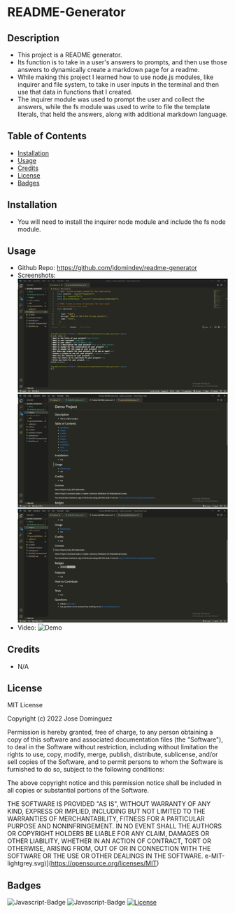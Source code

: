 # README-Generator
## Description
- This project is a README generator.
- Its function is to take in a user's answers to prompts, and then use those answers to dynamically create a markdown page for a readme.
- While making this project I learned how to use node.js modules, like inquirer and file system, to take in user inputs in the terminal and then use that data in functions that I created.
- The inquirer module was used to prompt the user and collect the answers, while the fs module was used to write to file the template literals, that held the answers, along with additional markdown language.
## Table of Contents
- [Installation](#installation)
- [Usage](#usage)
- [Credits](#credits)
- [License](#license)
- [Badges](#badges)
## Installation
- You will need to install the inquirer node module and include the fs node module.
## Usage
- Github Repo: https://github.com/jdomindev/readme-generator
- Screenshots:
    ![Prompt](./images/screenshot-prompts.png)
    ![ReadMe1](./images/screenshot-readme-demo1.png)
    ![ReadMe2](./images/screenshot-readme-demo2.png)
- Video:
    ![Demo](./images/demo-video.gif)
## Credits
- N/A
## License
MIT License

Copyright (c) 2022 Jose Dominguez

Permission is hereby granted, free of charge, to any person obtaining a copy of this software and associated documentation files (the "Software"), to deal in the Software without restriction, including without limitation the rights to use, copy, modify, merge, publish, distribute, sublicense, and/or sell copies of the Software, and to permit persons to whom the Software is furnished to do so, subject to the following conditions:

The above copyright notice and this permission notice shall be included in all copies or substantial portions of the Software.

THE SOFTWARE IS PROVIDED "AS IS", WITHOUT WARRANTY OF ANY KIND, EXPRESS OR IMPLIED, INCLUDING BUT NOT LIMITED TO THE WARRANTIES OF MERCHANTABILITY, FITNESS FOR A PARTICULAR PURPOSE AND NONINFRINGEMENT. IN NO EVENT SHALL THE AUTHORS OR COPYRIGHT HOLDERS BE LIABLE FOR ANY CLAIM, DAMAGES OR OTHER LIABILITY, WHETHER IN AN ACTION OF CONTRACT, TORT OR OTHERWISE, ARISING FROM, OUT OF OR IN CONNECTION WITH THE SOFTWARE OR THE USE OR OTHER DEALINGS IN THE SOFTWARE. e-MIT-lightgrey.svg)](https://opensource.org/licenses/MIT)
## Badges
![Javascript-Badge](https://img.shields.io/badge/Code-Javascript-yellow)
![Javascript-Badge](https://img.shields.io/badge/Code-Node.js-green)
[![License](https://img.shields.io/badge/License-MIT-lightgrey.svg)](https://opensource.org/licenses/MIT)